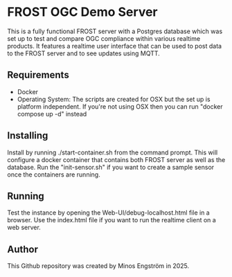 # FROST OGC Demo Server
This is a fully functional FROST server with a Postgres database which was set up to test and compare OGC compliance within various realtime products. It features a realtime user interface that can be used to post data to the FROST server and to see updates using MQTT. 

## Requirements
* Docker
* Operating System: The scripts are created for OSX but the set up is platform independent. If you're not using OSX then you can run "docker compose up -d" instead

## Installing
Install by running ./start-container.sh from the command prompt. This will configure a docker container that contains both FROST server as well as the database. Run the "init-sensor.sh" if you want to create a sample sensor once the containers are running. 

## Running
Test the instance by opening the Web-UI/debug-localhost.html file in a browser. Use the index.html file if you want to run the realtime client on a web server.

## Author
This Github repository was created by Minos Engström in 2025. 